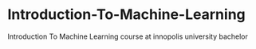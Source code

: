 # Introduction-To-Machine-Learning
Introduction To Machine Learning course at innopolis university bachelor
